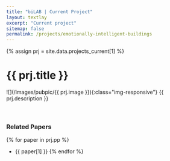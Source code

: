 ```yaml
---
title: "biLAB | Current Project"
layout: textlay
excerpt: "Current project"
sitemap: false
permalink: /projects/emotionally-intelligent-buildings
---
```


{% assign prj = site.data.projects_current[1] %}
# {{ prj.title }}
![](/images/pubpic/{{ prj.image }}){:class="img-responsive"}
{{ prj.description }}  
<br><br>

### Related Papers
{% for paper in prj.pp %}
* {{ paper[1] }}
{% endfor %}
<br>